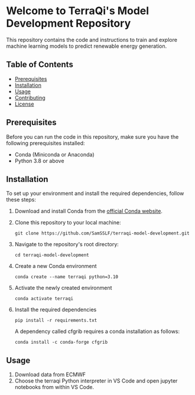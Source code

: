 # Welcome to TerraQi's Model Development Repository
This repository contains the code and instructions to train and explore machine learning models to predict renewable energy generation.

## Table of Contents

- [Prerequisites](#prerequisites)
- [Installation](#installation)
- [Usage](#usage)
- [Contributing](#contributing)
- [License](#license)

## Prerequisites

Before you can run the code in this repository, make sure you have the following prerequisites installed:

- Conda (Miniconda or Anaconda)
- Python 3.8 or above

## Installation

To set up your environment and install the required dependencies, follow these steps:

1. Download and install Conda from the [official Conda website](https://docs.conda.io/projects/conda/en/latest/user-guide/install/index.html).

2. Clone this repository to your local machine:

   ```shell
   git clone https://github.com/SamSSLF/terraqi-model-development.git

3. Navigate to the repository's root directory:

    ```shell
   cd terraqi-model-development

4. Create a new Conda environment
    
    ```shell
    conda create --name terraqi python=3.10

5. Activate the newly created environment

    ```shell
    conda activate terraqi

6. Install the required dependencies

    ```shell
    pip install -r requirements.txt
    ```
    
    A dependency called cfgrib requires a conda installation as follows:

    ```shell
    conda install -c conda-forge cfgrib
    ```
    
## Usage
1. Download data from ECMWF
2. Choose the terraqi Python interpreter in VS Code and open jupyter notebooks from within VS Code.